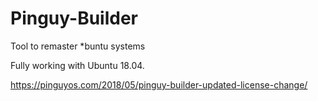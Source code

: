 # Pinguy-Builder
Tool to remaster *buntu systems

Fully working with Ubuntu 18.04.

https://pinguyos.com/2018/05/pinguy-builder-updated-license-change/
